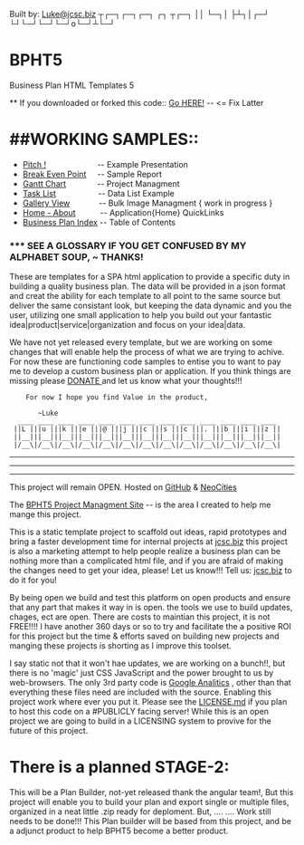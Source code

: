 Built by: Luke@jcsc.biz
 ┬┌─┐┌─┐┌─┐ ┌┐ ┬┌─┐
 ││  └─┐│   ├┴┐│┌─┘
└┘└─┘└─┘└─┘o└─┘┴└─┘
                   
               

# BPHT5
Business Plan HTML Templates 5

** If you downloaded or forked this code:: [Go HERE!](BPHT5.com)  -- <= Fix Latter


# ##WORKING SAMPLES::
-  [Pitch !](https://jewettcitysoftwarecorporation.github.io/BPHT5/anatomy-of-a-pitch.html)&nbsp;&nbsp;&nbsp;&nbsp;&nbsp;&nbsp;&nbsp;&nbsp;&nbsp;&nbsp;&nbsp;&nbsp;&nbsp;&nbsp;&nbsp;&nbsp;&nbsp;&nbsp;&nbsp;&nbsp;&nbsp;&nbsp;    --  Example Presentation
-  [Break Even Point](http://bpht5.neocities.org/BreakEvenPoint.html)&nbsp;&nbsp;&nbsp;&nbsp;  --  Sample Report
-  [Gantt Chart](http://bpht5.neocities.org/PlanGantt.html)&nbsp;&nbsp;&nbsp;&nbsp;&nbsp;&nbsp;&nbsp;&nbsp;&nbsp;&nbsp;&nbsp;&nbsp;&nbsp;  --  Project Managment
-  [Task List](http://bpht5.neocities.org/Task%20List.html)&nbsp;&nbsp;&nbsp;&nbsp;&nbsp;&nbsp;&nbsp;&nbsp;&nbsp;&nbsp;&nbsp;&nbsp;&nbsp;&nbsp;&nbsp;&nbsp;&nbsp;&nbsp;  --  Data List Example
-  [Gallery View](http://bpht5.neocities.org/galleryView.html)&nbsp;&nbsp;&nbsp;&nbsp;&nbsp;&nbsp;&nbsp;&nbsp;&nbsp;&nbsp;&nbsp;&nbsp;  --  Bulk Image Managment { work in progress }
-  [Home - About](http://bpht5.neocities.org/cabode.html)&nbsp;&nbsp;&nbsp;&nbsp;&nbsp;&nbsp;&nbsp;&nbsp;&nbsp;&nbsp;&nbsp;--  Application{Home} QuickLinks
-  [Business Plan Index](https://jewettcitysoftwarecorporation.github.io/BPHT5/BP-Index.html)  --  Table of Contents


### *** SEE A GLOSSARY IF YOU GET CONFUSED BY MY ALPHABET SOUP, ~ THANKS!

These are templates for a SPA html application to provide a specific duty in building a quality business plan.  The data will be provided in a json format and creat the ability for each template to all point to the same source but deliver the same consistant look, but keeping the data dynamic and you the user, utilizing one small application to help you build out your fantastic idea|product|service|organization and focus on your idea|data.

We have not yet released every template, but we are working on some changes that will enable help the process of what we are trying to achive.  For now these are functioning code samples to entise you to want to pay me to develop a custom business plan or application.  If you think things are missing please [ DONATE ](https://jewettcitysoftwarecorporation.github.io/ReferenceLogger/Donate.html) and let us know what your thoughts!!!

 		For now I hope you find Value in the product,      
 
           ~Luke
      ____ ____ ____ ____ ____ ____ ____ ____ ____ ____ ____ ____ ____ 
     ||L |||u |||k |||e |||@ |||j |||c |||s |||c |||. |||b |||i |||z ||
     ||__|||__|||__|||__|||__|||__|||__|||__|||__|||__|||__|||__|||__||
     |/__\|/__\|/__\|/__\|/__\|/__\|/__\|/__\|/__\|/__\|/__\|/__\|/__\|

    
                                                                  
                                                                         
          
******************************************************************************************************
******************************************************************************************************
******************************************************************************************************


This project will remain OPEN.  Hosted on [GitHub](BPHT5.com) & [NeoCities](DEMO.BPHT5.com) 

The [BPHT5 Project Managment Site](project.BPHT5.com)  -- is the area I created to help me mange this project.


This is a static template project to scaffold out ideas, rapid prototypes and bring a faster development time for internal projects at [jcsc.biz](jcsc.biz) this project is also a marketing attempt to help people realize a business plan can be nothing more than a complicated html file, and if you are afraid of making the changes need to get your idea, please! Let us know!!!  Tell us: [jcsc.biz](jcsc.biz) to do it for you!

By being open we build and test this platform on open products and ensure that any part that makes it way in is open.  the tools we use to build updates, chages, ect are open.  There are costs to maintian this project, it is not FREE!!!!  I have another 360 days or so to try and facilitate the a positive ROI for this project but the time & efforts saved on building new projects and manging these projects is shorting as I improve this toolset.

I say static not that it won't hae updates, we are working on a bunch!!, but there is no 'magic' just CSS JavaScript and the power brought to us by web-browsers.  The only 3rd party code is [Google Analitics](https://datastudio.google.com/u/0/org//reporting/0B3KavpYxixKGdzhTS3lZWjZON2M/page/1M) , other than that everything these files need are included with the source.  Enabling this project work where ever you put it.  Please see the [LICENSE.md](LICENSE.md) if you plan to host this code on a #PUBLICLY facing server!  While this is an open project we are going to build in a LICENSING system to provive for the future of this project.


# There is a planned STAGE-2:

This will be a Plan Builder, not-yet released thank the angular team!,  But this project will enable you to build your plan and export single or multiple files, organized in a neat little .zip ready for deploment.  But, .... .... Work still needs to be done!!!  This Plan builder will be based from this project, and be a adjunct product to help BPHT5 become a better product.
